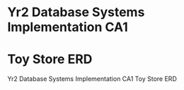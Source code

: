 # Yr2 Database Systems Implementation CA1
# Toy Store ERD
Yr2 Database Systems Implementation CA1 Toy Store ERD

